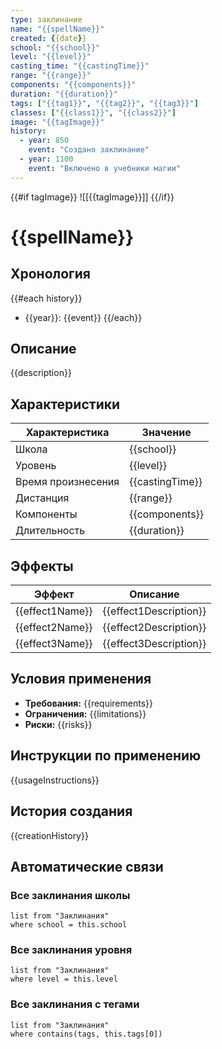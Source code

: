 ```yaml
---
type: заклинание
name: "{{spellName}}"
created: {{date}}
school: "{{school}}"
level: "{{level}}"
casting_time: "{{castingTime}}"
range: "{{range}}"
components: "{{components}}"
duration: "{{duration}}"
tags: ["{{tag1}}", "{{tag2}}", "{{tag3}}"]
classes: ["{{class1}}", "{{class2}}"]
image: "{{tagImage}}"
history:
  - year: 850
    event: "Создано заклинание"
  - year: 1100
    event: "Включено в учебники магии"
---
```


{{#if tagImage}}
![[{{tagImage}}]]
{{/if}}

# {{spellName}}

## Хронология

{{#each history}}

- {{year}}: {{event}}
{{/each}}

## Описание

{{description}}

## Характеристики

| Характеристика      | Значение         |
|---------------------|-----------------|
| Школа              | {{school}}       |
| Уровень            | {{level}}        |
| Время произнесения | {{castingTime}}  |
| Дистанция          | {{range}}        |
| Компоненты         | {{components}}   |
| Длительность       | {{duration}}     |

## Эффекты

| Эффект         | Описание                |
|----------------|------------------------|
| {{effect1Name}} | {{effect1Description}} |
| {{effect2Name}} | {{effect2Description}} |
| {{effect3Name}} | {{effect3Description}} |

## Условия применения

- **Требования:** {{requirements}}
- **Ограничения:** {{limitations}}
- **Риски:** {{risks}}

## Инструкции по применению

{{usageInstructions}}

## История создания

{{creationHistory}}

## Автоматические связи

### Все заклинания школы

```dataview
list from "Заклинания"
where school = this.school
```

### Все заклинания уровня

```dataview
list from "Заклинания"
where level = this.level
```

### Все заклинания с тегами

```dataview
list from "Заклинания"
where contains(tags, this.tags[0])
```
